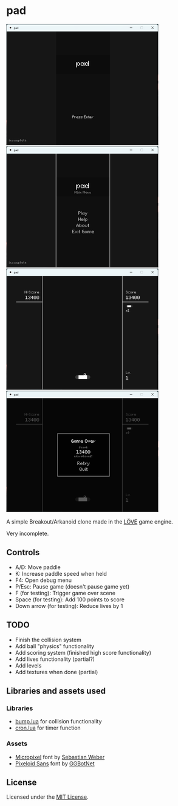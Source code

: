 # pad

<img src="./img/title.png" alt="title screen" width="400">
<img src="./img/menu.png" alt="game screen" width="400">
<img src="./img/game.png" alt="game screen" width="400">
<img src="./img/fail.png" alt="fail screen" width="400">

A simple Breakout/Arkanoid clone made in the [LÖVE](https://www.love2d.org) game engine.

Very incomplete.

## Controls

* A/D: Move paddle
* K: Increase paddle speed when held
* F4: Open debug menu
* P/Esc: Pause game (doesn't pause game yet)
* F (for testing): Trigger game over scene
* Space (for testing): Add 100 points to score
* Down arrow (for testing): Reduce lives by 1

## TODO

* Finish the collision system
* Add ball "physics" functionality
* Add scoring system (finished high score functionality)
* Add lives functionality (partial?)
* Add levels
* Add textures when done (partial)

## Libraries and assets used

### Libraries

* [bump.lua](https://github.com/kikito/bump.lua) for collision functionality
* [cron.lua](https://github.com/kikito/cron.lua/) for timer function

### Assets

* [Micropixel](https://www.dafont.com/micropixel.font?l[]=10) font by [Sebastian Weber](https://www.dafont.com/sebastian-weber.d1791?l[]=10)
* [Pixeloid Sans](https://ggbot.itch.io/pixeloid-font) font by [GGBotNet](https://ggbot.itch.io/)

## License

Licensed under the [MIT License](./LICENSE.md).

